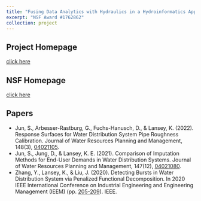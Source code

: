 ```yaml
---
title: "Fusing Data Analytics with Hydraulics in a Hydroinformatics Approach for Water Distribution System Monitoring"
excerpt: "NSF Award #1762862"
collection: project
---
```

## Project Homepage
[click here](https://uawds.github.io/)

## NSF Homepage
[click here](https://nsf.gov/awardsearch/showAward?AWD_ID=1762862&HistoricalAwards=false)

## Papers
* Jun, S., Arbesser-Rastburg, G., Fuchs-Hanusch, D., & Lansey, K. (2022). Response Surfaces for Water Distribution System Pipe Roughness Calibration. Journal of Water Resources Planning and Management, 148(3), <a href="https://ascelibrary.org/doi/10.1061/%28ASCE%29WR.1943-5452.0001518" target="_blank" rel="noopener noreferrer">04021105</a>.
* Jun, S., Jung, D., & Lansey, K. E. (2021). Comparison of Imputation Methods for End-User Demands in Water Distribution Systems. Journal of Water Resources Planning and Management, 147(12), <a href="https://ascelibrary.org/doi/10.1061/%28ASCE%29WR.1943-5452.0001477" target="_blank" rel="noopener noreferrer">04021080</a>.
* Zhang, Y., Lansey, K., & Liu, J. (2020). Detecting Bursts in Water Distribution System via Penalized Functional Decomposition. In 2020 IEEE International Conference on Industrial Engineering and Engineering Management (IEEM) (pp. <a href="https://ieeexplore.ieee.org/abstract/document/9309770" target="_blank" rel="noopener noreferrer">205-209</a>). IEEE.
